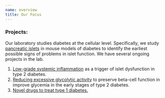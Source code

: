 ```yaml
---
name: overview
title: Our Focus
---
```



### Projects:

Our laboratory studies diabetes at the cellular level. Specifically, we study [pancreatic islets](/projects/islets-of-langerhans) in mouse models of diabetes to identify the earliest possible signs of problems in islet function. We have several ongoing projects in the lab.

1. [Low-grade systemic inflammation](/projects/low-grade-systemic-inflammation) as a trigger of islet dysfunction in type 2 diabetes.
2. [Reducing excessive glycolytic activity](/projects/reducing-excessive-glycolytic-activity-in-early-diabetes) to preserve beta-cell function in improve glycemia in the early stages of type 2 diabetes.
3. [Novel drugs to treat type 1 diabetes.](/projects/low-grade-systemic-inflammation-copy/)